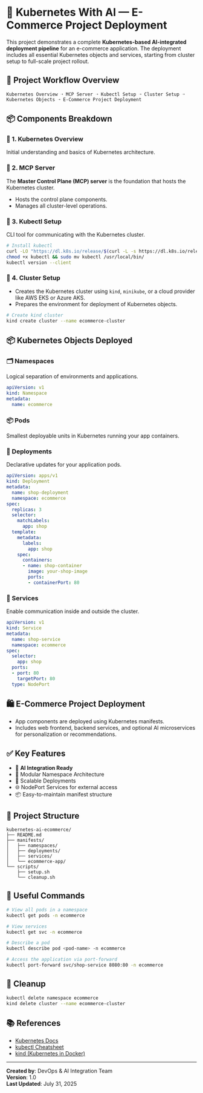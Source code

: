 # 🚀 Kubernetes With AI — E-Commerce Project Deployment

This project demonstrates a complete **Kubernetes-based AI-integrated deployment pipeline** for an e-commerce application. The deployment includes all essential Kubernetes objects and services, starting from cluster setup to full-scale project rollout.

## 🧭 Project Workflow Overview

```
Kubernetes Overview ➝ MCP Server ➝ Kubectl Setup ➝ Cluster Setup ➝ Kubernetes Objects ➝ E-Commerce Project Deployment
```

## 📦 Components Breakdown

### 📌 1. Kubernetes Overview
Initial understanding and basics of Kubernetes architecture.

### 📌 2. MCP Server
The **Master Control Plane (MCP) server** is the foundation that hosts the Kubernetes cluster.
* Hosts the control plane components.
* Manages all cluster-level operations.

### 📌 3. Kubectl Setup
CLI tool for communicating with the Kubernetes cluster.

```bash
# Install kubectl
curl -LO "https://dl.k8s.io/release/$(curl -L -s https://dl.k8s.io/release/stable.txt)/bin/linux/amd64/kubectl"
chmod +x kubectl && sudo mv kubectl /usr/local/bin/
kubectl version --client
```

### 📌 4. Cluster Setup
* Creates the Kubernetes cluster using `kind`, `minikube`, or a cloud provider like AWS EKS or Azure AKS.
* Prepares the environment for deployment of Kubernetes objects.

```bash
# Create kind cluster
kind create cluster --name ecommerce-cluster
```

## 📦 Kubernetes Objects Deployed

### 🗂️ Namespaces
Logical separation of environments and applications.

```yaml
apiVersion: v1
kind: Namespace
metadata:
  name: ecommerce
```

### 📦 Pods
Smallest deployable units in Kubernetes running your app containers.

### 🚀 Deployments
Declarative updates for your application pods.

```yaml
apiVersion: apps/v1
kind: Deployment
metadata:
  name: shop-deployment
  namespace: ecommerce
spec:
  replicas: 3
  selector:
    matchLabels:
      app: shop
  template:
    metadata:
      labels:
        app: shop
    spec:
      containers:
      - name: shop-container
        image: your-shop-image
        ports:
        - containerPort: 80
```

### 🔧 Services
Enable communication inside and outside the cluster.

```yaml
apiVersion: v1
kind: Service
metadata:
  name: shop-service
  namespace: ecommerce
spec:
  selector:
    app: shop
  ports:
  - port: 80
    targetPort: 80
  type: NodePort
```

## 🛍️ E-Commerce Project Deployment
* App components are deployed using Kubernetes manifests.
* Includes web frontend, backend services, and optional AI microservices for personalization or recommendations.

## ✅ Key Features
* 🧠 **AI Integration Ready**
* 📂 Modular Namespace Architecture
* 🔁 Scalable Deployments
* 🌐 NodePort Services for external access
* 📦 Easy-to-maintain manifest structure

## 📁 Project Structure

```
kubernetes-ai-ecommerce/
├── README.md
├── manifests/
│   ├── namespaces/
│   ├── deployments/
│   ├── services/
│   └── ecommerce-app/
└── scripts/
    ├── setup.sh
    └── cleanup.sh
```

## 📌 Useful Commands

```bash
# View all pods in a namespace
kubectl get pods -n ecommerce

# View services
kubectl get svc -n ecommerce

# Describe a pod
kubectl describe pod <pod-name> -n ecommerce

# Access the application via port-forward
kubectl port-forward svc/shop-service 8080:80 -n ecommerce
```

## 🧼 Cleanup

```bash
kubectl delete namespace ecommerce
kind delete cluster --name ecommerce-cluster
```

## 📚 References
* [Kubernetes Docs](https://kubernetes.io/docs/)
* [kubectl Cheatsheet](https://kubernetes.io/docs/reference/kubectl/cheatsheet/)
* [kind (Kubernetes in Docker)](https://kind.sigs.k8s.io/)

---

**Created by**: DevOps & AI Integration Team  
**Version**: 1.0  
**Last Updated**: July 31, 2025
